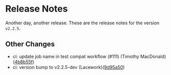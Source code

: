 # Release Notes
Another day, another release. These are the release notes for the version `v2.2.5`.

## Other Changes
* ci: update job name in test compat workflow (#111) (Timothy MacDonald)([4b8b55f](https://github.com/lacework/terraform-azure-activity-log/commit/4b8b55f487c8858daa2fb53c258ff7d530a40e97))
* ci: version bump to v2.2.5-dev (Lacework)([9d95a50](https://github.com/lacework/terraform-azure-activity-log/commit/9d95a5040947a1649eb0bd585d11ec62b2f7bf65))

